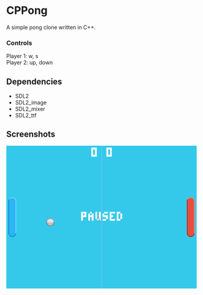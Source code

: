 # CPPong
A simple pong clone written in C++.

### Controls
Player 1: w, s  
Player 2: up, down

## Dependencies
- SDL2
- SDL2_image
- SDL2_mixer
- SDL2_ttf

## Screenshots
![CPPong](demo.gif)
